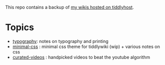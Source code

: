 This repo contains a backup of [my wikis hosted on tiddlyhost](https://tiddlyhost.com/hub/user/Telumire).

# Topics

* [typography](https://designthinkerer.github.io/tw/typography): notes on typography and printing
* [minimal-css](https://designthinkerer.github.io/tw/minimal-css) : minimal css theme for tiddlywiki (wip) + various notes on css
* [curated-videos](https://designthinkerer.github.io/tw/curated-videos) : handpicked videos to beat the youtube algorithm
